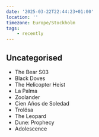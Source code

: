 ```yaml
---
date: '2025-03-22T22:44:23+01:00'
location: ''
timezone: Europe/Stockholm
tags:
    - recently
---
```

## Uncategorised

- The Bear S03
- Black Doves
- The Helicopter Heist
- La Palma
- Zoolander
- Cien Años de Soledad
- Trolösa
- The Leopard
- Dune: Prophecy
- Adolescence

